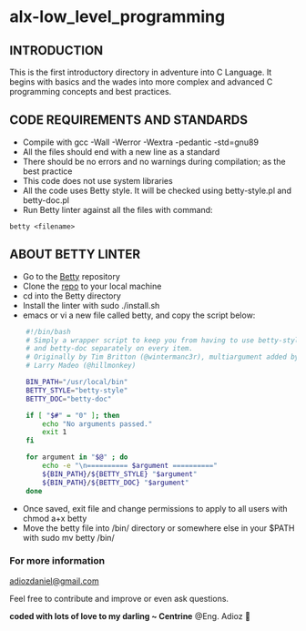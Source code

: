 # alx-low_level_programming

## INTRODUCTION

This is the first introductory directory in adventure into C Language.
It begins with basics and the wades into more complex and advanced C programming concepts and best practices.

## CODE REQUIREMENTS AND STANDARDS

* Compile with gcc -Wall -Werror -Wextra -pedantic -std=gnu89
* All the files should end with a new line as a standard
* There should be no errors and no warnings during compilation; as the best practice
* This code does not use system libraries
* All the code uses Betty style. It will be checked using betty-style.pl and betty-doc.pl
* Run Betty linter against all the files with command:

```shell
betty <filename>
```

## ABOUT BETTY LINTER

* Go to the [Betty](https://intranet.alxswe.com/rltoken/QkZtBg3ps5iLBlUdX-CPJQ) repository
* Clone the [repo](https://intranet.alxswe.com/rltoken/QkZtBg3ps5iLBlUdX-CPJQ) to your local machine
* cd into the Betty directory
* Install the linter with sudo ./install.sh
* emacs or vi a new file called betty, and copy the script below:

```bash
    #!/bin/bash
    # Simply a wrapper script to keep you from having to use betty-style
    # and betty-doc separately on every item.
    # Originally by Tim Britton (@wintermanc3r), multiargument added by
    # Larry Madeo (@hillmonkey)

    BIN_PATH="/usr/local/bin"
    BETTY_STYLE="betty-style"
    BETTY_DOC="betty-doc"

    if [ "$#" = "0" ]; then
        echo "No arguments passed."
        exit 1
    fi

    for argument in "$@" ; do
        echo -e "\n========== $argument =========="
        ${BIN_PATH}/${BETTY_STYLE} "$argument"
        ${BIN_PATH}/${BETTY_DOC} "$argument"
    done
```

* Once saved, exit file and change permissions to apply to all users with chmod a+x betty
* Move the betty file into /bin/ directory or somewhere else in your $PATH with sudo mv betty /bin/

### For more information

<adiozdaniel@gmail.com>

Feel free to contribute and improve or even ask questions.

**coded with lots of love to my darling ~ Centrine**
@Eng. Adioz 👻
